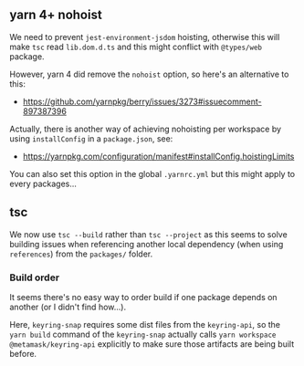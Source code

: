 ## yarn 4+ nohoist

We need to prevent `jest-environment-jsdom` hoisting, otherwise this will make `tsc` read
`lib.dom.d.ts` and this might conflict with `@types/web` package.

However, yarn 4 did remove the `nohoist` option, so here's an alternative to this:

- https://github.com/yarnpkg/berry/issues/3273#issuecomment-897387396

Actually, there is another way of achieving nohoisting per workspace by using `installConfig` in
a `package.json`, see:

- https://yarnpkg.com/configuration/manifest#installConfig.hoistingLimits

You can also set this option in the global `.yarnrc.yml` but this might apply to every packages...

## tsc

We now use `tsc --build` rather than `tsc --project` as this seems to solve building issues
when referencing another local dependency (when using `references`) from the `packages/` folder.

### Build order

It seems there's no easy way to order build if one package depends on another (or I didn't find
how...).

Here, `keyring-snap` requires some dist files from the `keyring-api`, so the `yarn build` command
of the `keyring-snap` actually calls `yarn workspace @metamask/keyring-api` explicitly to make sure
those artifacts are being built before.
